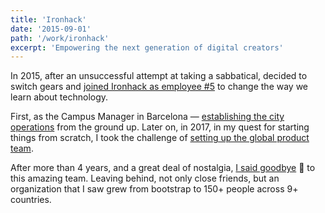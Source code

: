 ```yaml
---
title: 'Ironhack'
date: '2015-09-01'
path: '/work/ironhack'
excerpt: 'Empowering the next generation of digital creators'
---
```


In 2015, after an unsuccessful attempt at taking a sabbatical, decided to switch gears and [joined Ironhack as employee #5](https://www.ironhack.com/) to change the way we learn about technology.

First, as the Campus Manager in Barcelona — [establishing the city operations](/blog/2015/hi-from-ironhack) from the ground up. Later on, in 2017, in my quest for starting things from scratch, I took the challenge of [setting up the global product team](/blog/2017/back-to-product).

After more than 4 years, and a great deal of nostalgia, [I said goodbye](/blog/2020/thank-you-and-goodbye-ironhack) 👋 to this amazing team. Leaving behind, not only close friends, but an organization that I saw grew from bootstrap to 150+ people across 9+ countries.
